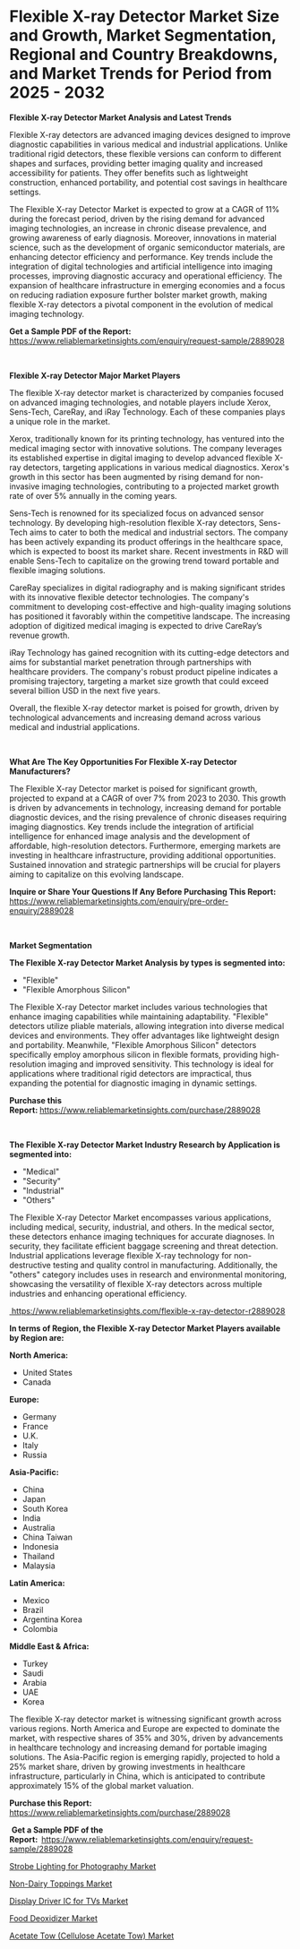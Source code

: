 <p><h1>Flexible X-ray Detector Market Size and Growth, Market Segmentation, Regional and Country Breakdowns, and Market Trends for Period from 2025 -  2032</h1></p><p><strong>Flexible X-ray Detector Market Analysis and Latest Trends</strong></p>
<p><p>Flexible X-ray detectors are advanced imaging devices designed to improve diagnostic capabilities in various medical and industrial applications. Unlike traditional rigid detectors, these flexible versions can conform to different shapes and surfaces, providing better imaging quality and increased accessibility for patients. They offer benefits such as lightweight construction, enhanced portability, and potential cost savings in healthcare settings.</p><p>The Flexible X-ray Detector Market is expected to grow at a CAGR of 11% during the forecast period, driven by the rising demand for advanced imaging technologies, an increase in chronic disease prevalence, and growing awareness of early diagnosis. Moreover, innovations in material science, such as the development of organic semiconductor materials, are enhancing detector efficiency and performance. Key trends include the integration of digital technologies and artificial intelligence into imaging processes, improving diagnostic accuracy and operational efficiency. The expansion of healthcare infrastructure in emerging economies and a focus on reducing radiation exposure further bolster market growth, making flexible X-ray detectors a pivotal component in the evolution of medical imaging technology.</p></p>
<p><strong>Get a Sample PDF of the Report:&nbsp;</strong> <a href="https://www.reliablemarketinsights.com/enquiry/request-sample/2889028?utm_campaign=3024&utm_medium=2&utm_source=Github&utm_content=ia&utm_term=14032025&utm_id=flexible-x-ray-detector">https://www.reliablemarketinsights.com/enquiry/request-sample/2889028</a></p>
<p>&nbsp;</p>
<p><strong>Flexible X-ray Detector Major Market Players</strong></p>
<p><p>The flexible X-ray detector market is characterized by companies focused on advanced imaging technologies, and notable players include Xerox, Sens-Tech, CareRay, and iRay Technology. Each of these companies plays a unique role in the market.</p><p>Xerox, traditionally known for its printing technology, has ventured into the medical imaging sector with innovative solutions. The company leverages its established expertise in digital imaging to develop advanced flexible X-ray detectors, targeting applications in various medical diagnostics. Xerox's growth in this sector has been augmented by rising demand for non-invasive imaging technologies, contributing to a projected market growth rate of over 5% annually in the coming years. </p><p>Sens-Tech is renowned for its specialized focus on advanced sensor technology. By developing high-resolution flexible X-ray detectors, Sens-Tech aims to cater to both the medical and industrial sectors. The company has been actively expanding its product offerings in the healthcare space, which is expected to boost its market share. Recent investments in R&D will enable Sens-Tech to capitalize on the growing trend toward portable and flexible imaging solutions.</p><p>CareRay specializes in digital radiography and is making significant strides with its innovative flexible detector technologies. The company's commitment to developing cost-effective and high-quality imaging solutions has positioned it favorably within the competitive landscape. The increasing adoption of digitized medical imaging is expected to drive CareRay’s revenue growth.</p><p>iRay Technology has gained recognition with its cutting-edge detectors and aims for substantial market penetration through partnerships with healthcare providers. The company's robust product pipeline indicates a promising trajectory, targeting a market size growth that could exceed several billion USD in the next five years.</p><p>Overall, the flexible X-ray detector market is poised for growth, driven by technological advancements and increasing demand across various medical and industrial applications.</p></p>
<p>&nbsp;</p>
<p><strong>What Are The Key Opportunities For Flexible X-ray Detector Manufacturers?</strong></p>
<p><p>The Flexible X-ray Detector market is poised for significant growth, projected to expand at a CAGR of over 7% from 2023 to 2030. This growth is driven by advancements in technology, increasing demand for portable diagnostic devices, and the rising prevalence of chronic diseases requiring imaging diagnostics. Key trends include the integration of artificial intelligence for enhanced image analysis and the development of affordable, high-resolution detectors. Furthermore, emerging markets are investing in healthcare infrastructure, providing additional opportunities. Sustained innovation and strategic partnerships will be crucial for players aiming to capitalize on this evolving landscape.</p></p>
<p><strong>Inquire or Share Your Questions If Any Before Purchasing This Report:</strong> <a href="https://www.reliablemarketinsights.com/enquiry/pre-order-enquiry/2889028?utm_campaign=3024&utm_medium=2&utm_source=Github&utm_content=ia&utm_term=14032025&utm_id=flexible-x-ray-detector">https://www.reliablemarketinsights.com/enquiry/pre-order-enquiry/2889028</a></p>
<p>&nbsp;</p>
<p><strong>Market Segmentation</strong></p>
<p><strong>The Flexible X-ray Detector Market Analysis by types is segmented into:</strong></p>
<p><ul><li>"Flexible"</li><li>"Flexible Amorphous Silicon"</li></ul></p>
<p><p>The Flexible X-ray Detector market includes various technologies that enhance imaging capabilities while maintaining adaptability. "Flexible" detectors utilize pliable materials, allowing integration into diverse medical devices and environments. They offer advantages like lightweight design and portability. Meanwhile, "Flexible Amorphous Silicon" detectors specifically employ amorphous silicon in flexible formats, providing high-resolution imaging and improved sensitivity. This technology is ideal for applications where traditional rigid detectors are impractical, thus expanding the potential for diagnostic imaging in dynamic settings.</p></p>
<p><strong>Purchase this Report:&nbsp;</strong><a href="https://www.reliablemarketinsights.com/purchase/2889028?utm_campaign=3024&utm_medium=2&utm_source=Github&utm_content=ia&utm_term=14032025&utm_id=flexible-x-ray-detector">https://www.reliablemarketinsights.com/purchase/2889028</a></p>
<p>&nbsp;</p>
<p><strong>The Flexible X-ray Detector Market Industry Research by Application is segmented into:</strong></p>
<p><ul><li>"Medical"</li><li>"Security"</li><li>"Industrial"</li><li>"Others"</li></ul></p>
<p><p>The Flexible X-ray Detector Market encompasses various applications, including medical, security, industrial, and others. In the medical sector, these detectors enhance imaging techniques for accurate diagnoses. In security, they facilitate efficient baggage screening and threat detection. Industrial applications leverage flexible X-ray technology for non-destructive testing and quality control in manufacturing. Additionally, the "others" category includes uses in research and environmental monitoring, showcasing the versatility of flexible X-ray detectors across multiple industries and enhancing operational efficiency.</p></p>
<p><a href="https://www.reliablemarketinsights.com/flexible-x-ray-detector-r2889028?utm_campaign=3024&utm_medium=2&utm_source=Github&utm_content=ia&utm_term=14032025&utm_id=flexible-x-ray-detector">&nbsp;https://www.reliablemarketinsights.com/flexible-x-ray-detector-r2889028</a></p>
<p><strong>In terms of Region, the Flexible X-ray Detector Market Players available by Region are:</strong></p>
<p>
    <p> <strong> North America: </strong>
        <ul>
            <li>United States</li>
            <li>Canada</li>
        </ul>
        </p> 
    <p> <strong> Europe: </strong>
        <ul>
            <li>Germany</li>
            <li>France</li>
            <li>U.K.</li>
            <li>Italy</li>
            <li>Russia</li>
        </ul>
        </p> 
    <p> <strong> Asia-Pacific: </strong>
        <ul>
            <li>China</li>
            <li>Japan</li>
            <li>South Korea</li>
            <li>India</li>
            <li>Australia</li>
            <li>China Taiwan</li>
            <li>Indonesia</li>
            <li>Thailand</li>
            <li>Malaysia</li>
        </ul>
        </p> 
    <p> <strong> Latin America: </strong>
        <ul>
            <li>Mexico</li>
            <li>Brazil</li>
            <li>Argentina Korea</li>
            <li>Colombia</li>
        </ul>
        </p> 
    <p> <strong> Middle East & Africa: </strong>
        <ul>
            <li>Turkey</li>
            <li>Saudi</li>
            <li>Arabia</li>
            <li>UAE</li>
            <li>Korea</li>
        </ul>
    </p>
    </p>
<p><p>The flexible X-ray detector market is witnessing significant growth across various regions. North America and Europe are expected to dominate the market, with respective shares of 35% and 30%, driven by advancements in healthcare technology and increasing demand for portable imaging solutions. The Asia-Pacific region is emerging rapidly, projected to hold a 25% market share, driven by growing investments in healthcare infrastructure, particularly in China, which is anticipated to contribute approximately 15% of the global market valuation.</p></p>
<p><strong>Purchase this Report: </strong><a href="https://www.reliablemarketinsights.com/purchase/2889028?utm_campaign=3024&utm_medium=2&utm_source=Github&utm_content=ia&utm_term=14032025&utm_id=flexible-x-ray-detector">https://www.reliablemarketinsights.com/purchase/2889028</a></p>
<p>&nbsp;<strong>Get a Sample PDF of the Report:&nbsp;&nbsp;</strong><a href="https://www.reliablemarketinsights.com/enquiry/request-sample/2889028?utm_campaign=3024&utm_medium=2&utm_source=Github&utm_content=ia&utm_term=14032025&utm_id=flexible-x-ray-detector">https://www.reliablemarketinsights.com/enquiry/request-sample/2889028</a></p>
<p><strong></strong></p>
<p><p><a href="https://github.com/ivvrgibi/Market-Research-Report-List-1/blob/main/strobe-lighting-for-photography-market.md?utm_campaign=3024&utm_medium=2&utm_source=Github&utm_content=ia&utm_term=14032025&utm_id=flexible-x-ray-detector">Strobe Lighting for Photography Market</a></p><p><a href="https://www.linkedin.com/pulse/non-dairy-toppings-market-global-insights-sales-trends-2025-1zp6e?utm_campaign=3024&utm_medium=2&utm_source=Github&utm_content=ia&utm_term=14032025&utm_id=flexible-x-ray-detector">Non-Dairy Toppings Market</a></p><p><a href="https://www.linkedin.com/pulse/detailed-report-thesize-dynamics-expected-growth-116-cagrof-yo8ze?utm_campaign=3024&utm_medium=2&utm_source=Github&utm_content=ia&utm_term=14032025&utm_id=flexible-x-ray-detector">Display Driver IC for TVs Market</a></p><p><a href="https://www.linkedin.com/pulse/projected-market-revenue-food-deoxidizer-46-cagr-from-2025-2032-dzyte?utm_campaign=3024&utm_medium=2&utm_source=Github&utm_content=ia&utm_term=14032025&utm_id=flexible-x-ray-detector">Food Deoxidizer Market</a></p><p><a href="https://www.linkedin.com/pulse/acetate-tow-cellulose-market-analysis-report-2025-2032-growth-ximme?utm_campaign=3024&utm_medium=2&utm_source=Github&utm_content=ia&utm_term=14032025&utm_id=flexible-x-ray-detector">Acetate Tow (Cellulose Acetate Tow) Market</a></p></p>